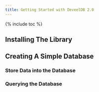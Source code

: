 ```yaml
---
title: Getting Started with DeveelDB 2.0
---
```


{% include toc %}

## Installing The Library

## Creating A Simple Database

### Store Data into the Database

### Querying the Database